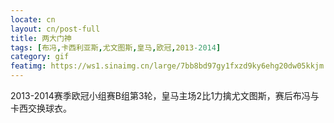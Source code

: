 ```yaml
---
locate: cn
layout: cn/post-full
title: 两大门神
tags: [布冯,卡西利亚斯,尤文图斯,皇马,欧冠,2013-2014]
category: gif
featimg: https://ws1.sinaimg.cn/large/7bb8bd97gy1fxzd9ky6ehg20dw05kkjm.gif
---
```


2013-2014赛季欧冠小组赛B组第3轮，皇马主场2比1力擒尤文图斯，赛后布冯与卡西交换球衣。